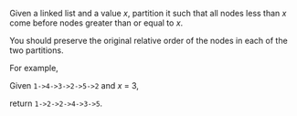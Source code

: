 Given a linked list and a value *x*, partition it such that all nodes less than *x* come before nodes greater than or equal to *x*.

You should preserve the original relative order of the nodes in each of the two partitions.

For example,

Given `1->4->3->2->5->2` and *x* = 3,

return `1->2->2->4->3->5`.
